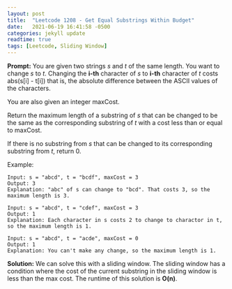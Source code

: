 ```yaml
---
layout: post
title:  "Leetcode 1208 - Get Equal Substrings Within Budget"
date:   2021-06-19 16:41:58 -0500
categories: jekyll update
readtime: true
tags: [Leetcode, Sliding Window]
---
```

**Prompt:** You are given two strings *s* and *t* of the same length. You want to change *s* to *t*. Changing the **i-th** character of *s* to **i-th** character of *t* costs abs(s[i] - t[i]) that is, the absolute difference between the ASCII values of the characters.

You are also given an integer maxCost.

Return the maximum length of a substring of *s* that can be changed to be the same as the corresponding substring of *t* with a cost less than or equal to maxCost.

If there is no substring from *s* that can be changed to its corresponding substring from *t*, return 0.

Example:
~~~
Input: s = "abcd", t = "bcdf", maxCost = 3
Output: 3
Explanation: "abc" of s can change to "bcd". That costs 3, so the maximum length is 3.
~~~
~~~
Input: s = "abcd", t = "cdef", maxCost = 3
Output: 1
Explanation: Each character in s costs 2 to change to charactor in t, so the maximum length is 1.
~~~
~~~
Input: s = "abcd", t = "acde", maxCost = 0
Output: 1
Explanation: You can't make any change, so the maximum length is 1.
~~~

**Solution:** We can solve this with a sliding window. The sliding window has a condition where the cost of the current substring in the sliding window is less than the max cost. The runtime of this solution is **O(n)**.
